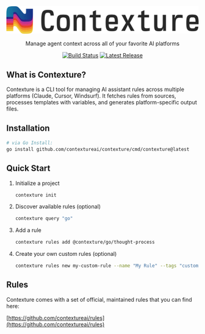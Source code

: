 <div align="center">
  <a href="https://contexture.sh">
    <picture>
      <source srcset="web/assets/logo-dark.png" sizes="450px" width="50%" media="(prefers-color-scheme: dark)">
      <source srcset="web/assets/logo-light.png" sizes="450px" width="50%" media="(prefers-color-scheme: light)">
      <img src="web/assets/logo-light.png" alt="Contexture logo">
    </picture>
  </a>
</div>
<p align="center">Manage agent context across all of your favorite AI platforms</p>
<p align="center">
  <a href="https://github.com/contextureai/contexture/actions/workflows/release.yml"><img alt="Build Status" src="https://img.shields.io/github/actions/workflow/status/contextureai/contexture/release.yml?style=flat-square&branch=main" /></a>
  <a href="https://github.com/contextureai/contexture/releases"><img alt="Latest Release" src="https://img.shields.io/github/v/release/contextureai/contexture?sort=semver&display_name=release&style=flat-square" /></a>
</p>

## What is Contexture?

Contexture is a CLI tool for managing AI assistant rules across multiple platforms (Claude, Cursor, Windsurf). It fetches rules from sources, processes templates with variables, and generates platform-specific output files.

## Installation

```bash
# via Go Install:
go install github.com/contextureai/contexture/cmd/contexture@latest
```

## Quick Start

1. Initialize a project
   ```bash
   contexture init
   ```
2. Discover available rules (optional)
   ```bash
   contexture query "go"
   ```
3. Add a rule
   ```bash
   contexture rules add @contexture/go/thought-process
   ```
4. Create your own custom rules (optional)
   ```bash
   contexture rules new my-custom-rule --name "My Rule" --tags "custom"
   ```

## Rules

Contexture comes with a set of official, maintained rules that you can find here:

[https://github.com/contextureai/rules](https://github.com/contextureai/rules)
